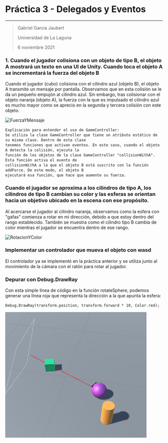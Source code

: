 # Práctica 3 - Delegados y Eventos

----------
> Gabriel García Jaubert  
>
> Universidad de La Laguna
>
> 6 noviembre 2021

### 1.  Cuando el jugador colisiona con un objeto de tipo B, el objeto A mostrará un texto en una UI de Unity. Cuando toca el objeto A se incrementará la fuerza del objeto B

Cuando el jugador (cubo) colisiona con el cilindro azul (objeto B), el objeto A transmite un mensaje por pantalla. Observamos que en esta colisión se le da un pequeño empujón al cilindro azul. Sin embargo, tras colisionar con el objeto naranja (objeto A), la fuerza con la que es impulsado el cilindro azul es mucho mayor como se aprecio en la segunda y tercera colisión con este objeto.

![FuerzaYMensaje](./Gifs/FuerzaYMensaje.gif)

```
Explicación para entender el uso de GameController:
Se utiliza la clase GameController que tiene un atributo estático de su misma clase. Dentro de esta clase 
tenemos funciones que activan eventos. En este caso, cuando el objeto A detecta la colisión, ejecuta la 
función de los objetos de la clase GameController "collisionWithA". Esta función activa el evento de 
collisionWithA a la que el objeto B está suscrito con la función addForce. De este modo, el objeto B 
ejecutará esa función, que hace que aumente su fuerza.
```

### Cuando el jugador se aproxima a los cilindros de tipo A, los cilindros de tipo B cambian su color y las esferas se orientan hacia un objetivo ubicado en la escena con ese propósito.

Al acercarse el jugador al cilindro naranja, observamos como la esfera con "gafas" comienza a rotar en mi dirección, debido a que estoy dentro del rango establecido. También se muestra como el cilindro tipo B cambia de color mientras el jugador se encuentra dentro de ese rango.  

![RotacionYColor](./Gifs/RotacionYColor.gif)

### Implementar un controlador que mueva el objeto con wasd

El controlador ya se implementó en la práctica anterior y se utiliza junto al movimiento de la cámara con el ratón para rotar al jugador.

### Depurar con Debug.DrawRay

Con esta simple línea de código en la función rotateSphere, podemos generar una línea roja que representa la dirección a la que apunta la esfera:

```
Debug.DrawRay(transform.position, transform.forward * 10, Color.red);
```

![DrawRay](./Gifs/DrawRay.PNG)
